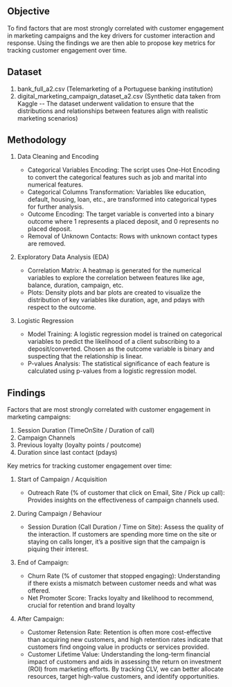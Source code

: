 ## Objective

To find factors that are most strongly correlated with customer engagement in marketing campaigns and the key drivers for customer interaction and response. Using the findings we are then able to propose key metrics for tracking customer engagement over time.

## Dataset
1. bank_full_a2.csv  (Telemarketing of a Portuguese banking institution)
2. digital_marketing_campaign_dataset_a2.csv (Synthetic data taken from Kaggle -- The dataset underwent validation to ensure that the distributions and relationships between features align with realistic marketing scenarios)

## Methodology

1. Data Cleaning and Encoding
      - Categorical Variables Encoding: The script uses One-Hot Encoding to convert the categorical features such as job and
      marital into numerical features.
      - Categorical Columns Transformation: Variables like education, default, housing, loan, etc., are transformed into
        categorical types for further analysis.
      - Outcome Encoding: The target variable is converted into a binary outcome where 1 represents a placed deposit, and
        0 represents no placed deposit.
      - Removal of Unknown Contacts: Rows with unknown contact types are removed.

2. Exploratory Data Analysis (EDA)
      - Correlation Matrix: A heatmap is generated for the numerical variables to explore the correlation between features
        like age, balance, duration, campaign, etc.
      - Plots: Density plots and bar plots are created to visualize the distribution of key variables like duration, age,
        and pdays with respect to the outcome.

3. Logistic Regression
      - Model Training: A logistic regression model is trained on categorical variables to predict the likelihood of a
        client subscribing to a deposit/converted. Chosen as the outcome variable is binary and suspecting that the
        relationship is linear. 
      - P-values Analysis: The statistical significance of each feature is calculated using p-values from a logistic
        regression model.


## Findings

Factors that are most strongly correlated with customer engagement in marketing campaigns:
1. Session Duration (TimeOnSite / Duration of call)
2. Campaign Channels
3. Previous loyalty (loyalty points / poutcome)
4. Duration since last contact (pdays)

Key metrics for tracking customer engagement over time:
1. Start of Campaign / Acquisition
      - Outreach Rate (% of customer that click on Email, Site / Pick up call): Provides insights on the effectiveness of campaign channels used.

2. During Campaign / Behaviour
      - Session Duration (Call Duration / Time on Site): Assess the quality of the interaction. If customers are spending more time on the site or staying on calls longer, it’s a positive sign that the campaign is piquing their interest.
  
3. End of Campaign: 
      - Churn Rate (% of customer that stopped engaging): Understanding if there exists a mismatch between customer needs and what was offered. 
      - Net Promoter Score: Tracks loyalty and likelihood to recommend, crucial for retention and brand loyalty

3. After Campaign: 
      - Customer Retension Rate: Retention is often more cost-effective than acquiring new customers, and high retention rates indicate that customers find ongoing value in products or services provided.
      - Customer Lifetime Value: Understanding the long-term financial impact of customers and aids in assessing the return on investment (ROI) from marketing efforts. By tracking CLV, we can better allocate resources, target high-value customers, and identify opportunities.



 

